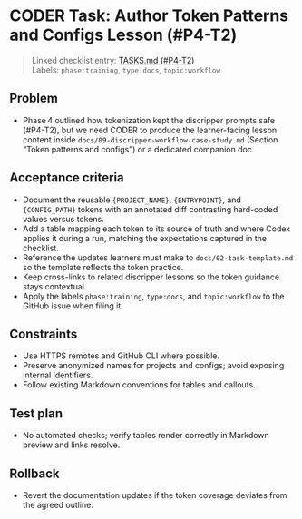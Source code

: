 # CODER Task: Author Token Patterns and Configs Lesson (#P4-T2)

> Linked checklist entry: [TASKS.md (#P4-T2)](../../TASKS.md#phase-4--advanced-workflow-case-study-lessons-from-discripper)  
> Labels: `phase:training`, `type:docs`, `topic:workflow`

## Problem
- Phase 4 outlined how tokenization kept the discripper prompts safe (#P4-T2), but we need CODER to produce the learner-facing lesson content inside `docs/09-discripper-workflow-case-study.md` (Section “Token patterns and configs”) or a dedicated companion doc.

## Acceptance criteria
- Document the reusable `{PROJECT_NAME}`, `{ENTRYPOINT}`, and `{CONFIG_PATH}` tokens with an annotated diff contrasting hard-coded values versus tokens.
- Add a table mapping each token to its source of truth and where Codex applies it during a run, matching the expectations captured in the checklist.
- Reference the updates learners must make to `docs/02-task-template.md` so the template reflects the token practice.
- Keep cross-links to related discripper lessons so the token guidance stays contextual.
- Apply the labels `phase:training`, `type:docs`, and `topic:workflow` to the GitHub issue when filing it.

## Constraints
- Use HTTPS remotes and GitHub CLI where possible.
- Preserve anonymized names for projects and configs; avoid exposing internal identifiers.
- Follow existing Markdown conventions for tables and callouts.

## Test plan
- No automated checks; verify tables render correctly in Markdown preview and links resolve.

## Rollback
- Revert the documentation updates if the token coverage deviates from the agreed outline.
